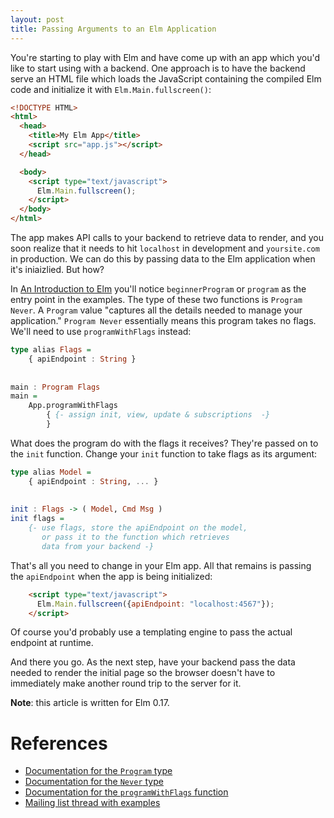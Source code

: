 ```yaml
---
layout: post
title: Passing Arguments to an Elm Application
---
```


You're starting to play with Elm and have come up with an app which you'd like to start using with a backend. One approach is to have the backend serve an HTML file which loads the JavaScript containing the compiled Elm code and initialize it with `Elm.Main.fullscreen()`:

```html
<!DOCTYPE HTML>
<html>
  <head>
    <title>My Elm App</title>
    <script src="app.js"></script>
  </head>

  <body>
    <script type="text/javascript">
      Elm.Main.fullscreen();
    </script>
  </body>
</html>
```

The app makes API calls to your backend to retrieve data to render, and you soon realize that it needs to hit `localhost` in development and `yoursite.com` in production. We can do this by passing data to the Elm application when it's iniaizlied. But how?

In [An Introduction to Elm](http://guide.elm-lang.org/) you'll notice `beginnerProgram` or `program` as the entry point in the examples. The type of these two functions is `Program Never`. A `Program` value "captures all the details needed to manage your application." `Program Never` essentially means this program takes no flags. We'll need to use `programWithFlags` instead:

```haskell
type alias Flags =
    { apiEndpoint : String }
    
    
main : Program Flags
main = 
    App.programWithFlags
        { {- assign init, view, update & subscriptions  -}
        }
```

What does the program do with the flags it receives? They're passed on to the `init` function. Change your `init` function to take flags as its argument:

```haskell
type alias Model =
    { apiEndpoint : String, ... }
    
    
init : Flags -> ( Model, Cmd Msg )
init flags =
    {- use flags, store the apiEndpoint on the model,
       or pass it to the function which retrieves
       data from your backend -}
```

That's all you need to change in your Elm app. All that remains is passing the `apiEndpoint` when the app is being initialized:

```html
    <script type="text/javascript">
      Elm.Main.fullscreen({apiEndpoint: "localhost:4567"});
    </script>
```

Of course you'd probably use a templating engine to pass the actual endpoint at runtime.

And there you go. As the next step, have your backend pass the data needed to render the initial page so the browser doesn't have to immediately make another round trip to the server for it.

**Note**: this article is written for Elm 0.17.

# References

- [Documentation for the `Program` type](http://package.elm-lang.org/packages/elm-lang/core/4.0.5/Platform#Program)
- [Documentation for the `Never` type](http://package.elm-lang.org/packages/elm-lang/core/4.0.5/Basics#Never)
- [Documentation for the `programWithFlags` function](http://package.elm-lang.org/packages/elm-lang/html/1.1.0/Html-App#programWithFlags)
- [Mailing list thread with examples](https://groups.google.com/forum/#!topic/elm-discuss/E_2If1LI5OU)
